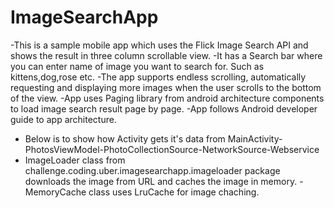 # ImageSearchApp

-This is a sample mobile app which uses the Flick Image Search API and shows the result in three column scrollable view. 
-It has a Search bar where you can enter name of image you want to search for. Such as kittens,dog,rose etc.
-The app supports endless scrolling, automatically requesting and displaying more images when the user scrolls to the bottom of the view.
-App uses Paging library from android architecture components to load image search result page by page.
-App follows Android developer guide to app architecture.
- Below is to show how Activity gets it's data from
	MainActivity-PhotosViewModel-PhotoCollectionSource-NetworkSource-Webservice
- ImageLoader class from challenge.coding.uber.imagesearchapp.imageloader package downloads the image from URL and caches the image in memory.
-MemoryCache class uses LruCache for image chaching.
